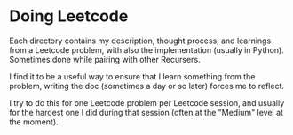 # Doing Leetcode

Each directory contains my description, thought process, and learnings from a Leetcode problem, with also the implementation (usually in Python). Sometimes done while pairing with other Recursers.

I find it to be a useful way to ensure that I learn something from the problem, writing the doc (sometimes a day or so later) forces me to reflect.

I try to do this for one Leetcode problem per Leetcode session, and usually for the hardest one I did during that session (often at the "Medium" level at the moment).
